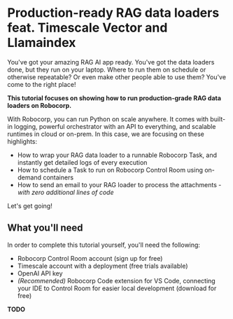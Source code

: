 # Production-ready RAG data loaders feat. Timescale Vector and Llamaindex

You've got your amazing RAG AI app ready. You've got the data loaders done, but they run on your laptop. Where to run them on schedule or otherwise repeatable? Or even make other people able to use them? You've come to the right place!

**This tutorial focuses on showing how to run production-grade RAG data loaders on Robocorp.**

With Robocorp, you can run Python on scale anywhere. It comes with built-in logging, powerful orchestrator with an API to everything, and scalable runtimes in cloud or on-prem. In this case, we are focusing on these highlights:

- How to wrap your RAG data loader to a runnable Robocorp Task, and instantly get detailed logs of every execution
- How to schedule a Task to run on Robocorp Control Room using on-demand containers
- How to send an email to your RAG loader to process the attachments - *with zero additional lines of code*

Let's get going!

## What you'll need

In order to complete this tutorial yourself, you'll need the following:

- Robocorp Control Room account (sign up for free)
- Timescale account with a deployment (free trials available)
- OpenAI API key
- *(Recommended)* Robocorp Code extension for VS Code, connecting your IDE to Control Room for easier local development (download for free)

**TODO**